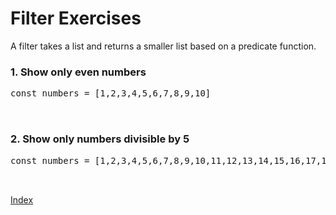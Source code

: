# Filter Exercises

A filter takes a list and returns a smaller list based on a predicate function.

### 1. Show only even numbers

<div class="tonic">
  <pre>
const numbers = [1,2,3,4,5,6,7,8,9,10]

  </pre>
</div>

### 2. Show only numbers divisible by 5


<div class="tonic">
  <pre>
const numbers = [1,2,3,4,5,6,7,8,9,10,11,12,13,14,15,16,17,18,19,20]

  </pre>
</div>


[Index](/)
